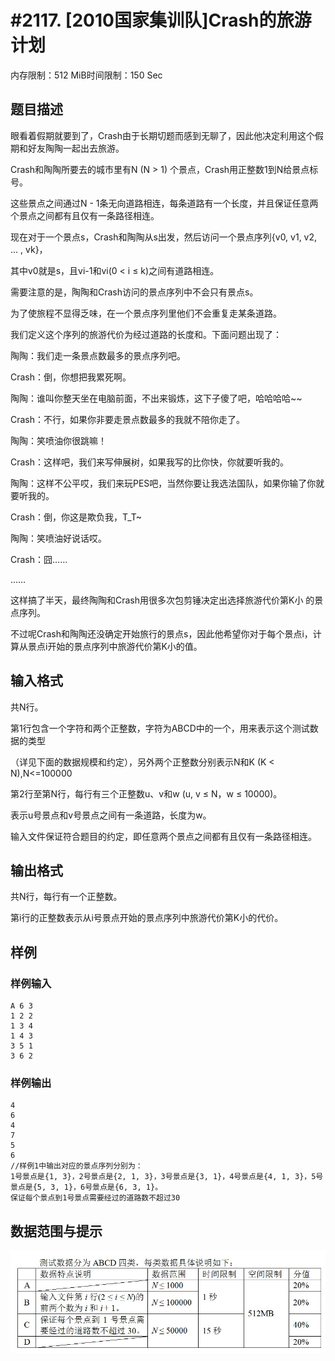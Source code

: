 # #2117. [2010国家集训队]Crash的旅游计划

内存限制：512 MiB时间限制：150 Sec

## 题目描述

眼看着假期就要到了，Crash由于长期切题而感到无聊了，因此他决定利用这个假期和好友陶陶一起出去旅游。

Crash和陶陶所要去的城市里有N (N > 1) 个景点，Crash用正整数1到N给景点标号。

这些景点之间通过N - 1条无向道路相连，每条道路有一个长度，并且保证任意两个景点之间都有且仅有一条路径相连。

现在对于一个景点s，Crash和陶陶从s出发，然后访问一个景点序列{v0, v1, v2, &hellip; , vk}，

其中v0就是s，且vi-1和vi(0 < i &le; k)之间有道路相连。

需要注意的是，陶陶和Crash访问的景点序列中不会只有景点s。

为了使旅程不显得乏味，在一个景点序列里他们不会重复走某条道路。

我们定义这个序列的旅游代价为经过道路的长度和。下面问题出现了：

陶陶：我们走一条景点数最多的景点序列吧。

Crash：倒，你想把我累死啊。

陶陶：谁叫你整天坐在电脑前面，不出来锻炼，这下子傻了吧，哈哈哈哈~~

Crash：不行，如果你非要走景点数最多的我就不陪你走了。

陶陶：笑喷油你很跳嘛！

Crash：这样吧，我们来写伸展树，如果我写的比你快，你就要听我的。

陶陶：这样不公平哎，我们来玩PES吧，当然你要让我选法国队，如果你输了你就要听我的。

Crash：倒，你这是欺负我，T_T~

陶陶：笑喷油好说话哎。

Crash：囧&hellip;&hellip;

&hellip;&hellip;

这样搞了半天，最终陶陶和Crash用很多次包剪锤决定出选择旅游代价第K小 的景点序列。

不过呢Crash和陶陶还没确定开始旅行的景点s，因此他希望你对于每个景点i，计算从景点i开始的景点序列中旅游代价第K小的值。

## 输入格式

共N行。

第1行包含一个字符和两个正整数，字符为ABCD中的一个，用来表示这个测试数据的类型

（详见下面的数据规模和约定），另外两个正整数分别表示N和K (K < N),N<=100000

第2行至第N行，每行有三个正整数u、v和w (u, v &le; N，w &le; 10000)。

表示u号景点和v号景点之间有一条道路，长度为w。

输入文件保证符合题目的约定，即任意两个景点之间都有且仅有一条路径相连。

## 输出格式

共N行，每行有一个正整数。

第i行的正整数表示从i号景点开始的景点序列中旅游代价第K小的代价。

## 样例

### 样例输入

    
    A 6 3
    1 2 2
    1 3 4
    1 4 3
    3 5 1
    3 6 2
    
    

### 样例输出

    
    4
    6
    4
    7
    5
    6
    //样例1中输出对应的景点序列分别为：
    1号景点是{1, 3}，2号景点是{2, 1, 3}，3号景点是{3, 1}，4号景点是{4, 1, 3}，5号景点是{5, 3, 1}，6号景点是{6, 3, 1}。 
    保证每个景点到1号景点需要经过的道路数不超过30
    

## 数据范围与提示

 ![](upload/201711/vv1.jpg)
